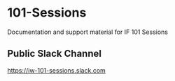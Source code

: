 # 101-Sessions
Documentation and support material for IF 101 Sessions


## Public Slack Channel
https://iw-101-sessions.slack.com
